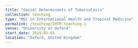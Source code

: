 ```yaml
---
title: "Social Determinants of Tuberculosis"
collection: teaching
type: "MSc in International Health and Tropical Medicine"
permalink: /teaching/IHTM-teaching-1
venue: "University of Oxford"
start_date: 2019-01-01
location: "Oxford, United Kingdom"
---
```


